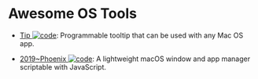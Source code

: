 # Awesome OS Tools

- [Tip ![code](https://ng-tech.icu/assets/code.svg)](https://github.com/tanin47/tip): Programmable tooltip that can be used with any Mac OS app.

- [2019~Phoenix ![code](https://ng-tech.icu/assets/code.svg)](https://github.com/kasper/phoenix): A lightweight macOS window and app manager scriptable with JavaScript.
